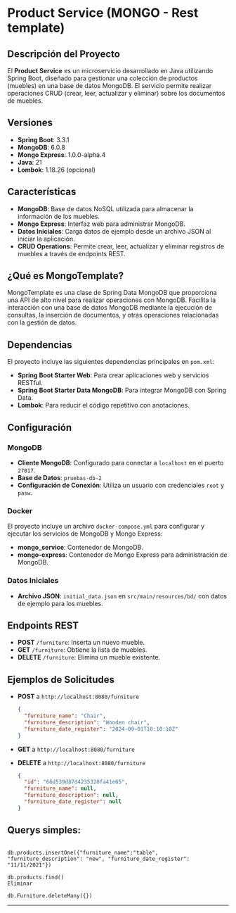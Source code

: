 # Product Service (MONGO - Rest template)

## Descripción del Proyecto

El **Product Service** es un microservicio desarrollado en Java utilizando Spring Boot, diseñado para gestionar una colección de productos (muebles) en una base de datos MongoDB. El servicio permite realizar operaciones CRUD (crear, leer, actualizar y eliminar) sobre los documentos de muebles.

## Versiones

- **Spring Boot**: 3.3.1
- **MongoDB**: 6.0.8
- **Mongo Express**: 1.0.0-alpha.4
- **Java**: 21
- **Lombok**: 1.18.26 (opcional)

## Características

- **MongoDB**: Base de datos NoSQL utilizada para almacenar la información de los muebles.
- **Mongo Express**: Interfaz web para administrar MongoDB.
- **Datos Iniciales**: Carga datos de ejemplo desde un archivo JSON al iniciar la aplicación.
- **CRUD Operations**: Permite crear, leer, actualizar y eliminar registros de muebles a través de endpoints REST.

## ¿Qué es MongoTemplate?
MongoTemplate es una clase de Spring Data MongoDB que proporciona una API de alto nivel para realizar operaciones con MongoDB. Facilita la interacción con una base de datos MongoDB mediante la ejecución de consultas, la inserción de documentos, y otras operaciones relacionadas con la gestión de datos.

## Dependencias

El proyecto incluye las siguientes dependencias principales en `pom.xml`:

- **Spring Boot Starter Web**: Para crear aplicaciones web y servicios RESTful.
- **Spring Boot Starter Data MongoDB**: Para integrar MongoDB con Spring Data.
- **Lombok**: Para reducir el código repetitivo con anotaciones.

## Configuración

### MongoDB

- **Cliente MongoDB**: Configurado para conectar a `localhost` en el puerto `27017`.
- **Base de Datos**: `pruebas-db-2`
- **Configuración de Conexión**: Utiliza un usuario con credenciales `root` y `pasw`.

### Docker

El proyecto incluye un archivo `docker-compose.yml` para configurar y ejecutar los servicios de MongoDB y Mongo Express:

- **mongo_service**: Contenedor de MongoDB.
- **mongo-express**: Contenedor de Mongo Express para administración de MongoDB.

### Datos Iniciales

- **Archivo JSON**: `initial_data.json` en `src/main/resources/bd/` con datos de ejemplo para los muebles.

## Endpoints REST

- **POST** `/furniture`: Inserta un nuevo mueble.
- **GET** `/furniture`: Obtiene la lista de muebles.
- **DELETE** `/furniture`: Elimina un mueble existente.

## Ejemplos de Solicitudes

- **POST** a `http://localhost:8080/furniture`

    ```json
    {
      "furniture_name": "Chair",
      "furniture_description": "Wooden chair",
      "furniture_date_register": "2024-09-01T10:10:10Z"
    }
    ```

- **GET** a `http://localhost:8080/furniture`

- **DELETE** a `http://localhost:8080/furniture`

    ```json
    {
      "id": "66d539d87d4235320fa41e65",
      "furniture_name": null,
      "furniture_description": null,
      "furniture_date_register": null
    }
    ```

## Querys simples: 
```spring-mongodb-json

db.products.insertOne({"furniture_name":"table", "furniture_description": "new", "furniture_date_register": "11/11/2021"})

db.products.find()
Eliminar

db.Furniture.deleteMany({})
```
---

